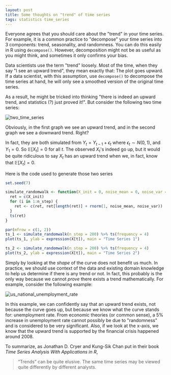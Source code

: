```yaml
---
layout: post
title: Some thoughts on "trend" of time series
tags: statistics time_series
---
```


Everyone agrees that you should care about the "trend" in your time series. For example, it is a common practice to "decompose" your time series into 3 components: trend, seasonality, and randomness. You can do this easily in R using `decompose()`. However, decomposition might not be as useful as you might think, and sometimes it only confirms your bias.

Data scientists use the term "trend" loosely. Most of the time, when they say "I see an upward trend", they mean exactly that: The plot goes upward. If a data scientist, with this assumption, use `decompose()` to decompose the time series at hand, he will only see a smoothed version of the original time series.

As a result, he might be tricked into thinking "there is indeed an upward trend, and statistics (?) just proved it!". But consider the following two time series:

![two_time_series]({{site.baseurl}}/assets/00000d.png)

Obviously, in the first graph we see an upward trend, and in the second graph we see a downward trend. Right?

In fact, they are both simulated from $Y_t = Y_{t-1} + \epsilon_t$ where $\epsilon_t \sim N(0,1)$, and $Y_1 = 0$. So $\mathbb{E}\left[X_t\right] = 0$ for all $t$. The observed $X_t$'s indeed go up, but it would be quite ridiculous to say $X_t$ has an upward trend when we, in fact, know that $\mathbb{E}\left[X_t\right] = 0$.

Here is the code used to generate those two series

```R
set.seed(7)

simulate_randomwalk <- function(X_init = 0, noise_mean = 0, noise_var = 1, n_step) {
  ret = c(X_init)
  for (i in 1:n_step) {
    ret <- c(ret, ret[length(ret)] + rnorm(1, noise_mean, noise_var))
  }
  ts(ret)
}

par(mfrow = c(1, 2))
ts_1 <- simulate_randomwalk(n_step = 200) %>% ts(frequency = 4)
plot(ts_1, ylab = expression(X[t]), main = "Time Series 1")

ts_2 <- simulate_randomwalk(n_step = 200) %>% ts(frequency = 4)
plot(ts_2, ylab = expression(X[t]), main = "Time Series 2")
```

Simply by looking at the _shape_ of the curve does not benefit us much. In practice, we should use context of the data and existing domain knowledge to help us determine if there is any trend or not. In fact, this probably is the only way because we cannot _prove_ there exists a trend mathematically. For example, consider the following example:

![us_national_unemployment_rate]({{site.baseurl}}/assets/000007.png)

In this example, we can confidently say that an upward trend exists, not because the curve goes up, but because we know what the curve stands for: unemployment rate. From economic theories (or common sense), a 5% increase in unemployment rate cannot possibly be due to "randomness" and is considered to be very significant. Also, if we look at the x-axis, we know that the upward trend is supported by the financial crisis happened around 2008.

To summarize, as Jonathan D. Cryer and Kung-Sik Chan put in their book _Time Series Analysis With Applications in R_,

>“Trends” can be quite elusive. The same time series may be viewed quite differently by different analysts.
